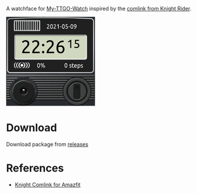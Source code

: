 A watchface for [My-TTGO-Watch](https://github.com/sharandac/My-TTGO-Watch) inspired by the [comlink from Knight Rider](https://knight-rider.fandom.com/wiki/Comlink).

![Preview](watchface_theme_prev.png)

# Download

Download package from [releases](https://github.com/guyou/my-ttgo-watch-face-comlink/releases/latest)

# References

* [Knight Comlink for Amazfit](https://amazfitwatchfaces.com/bip/view/22696)
